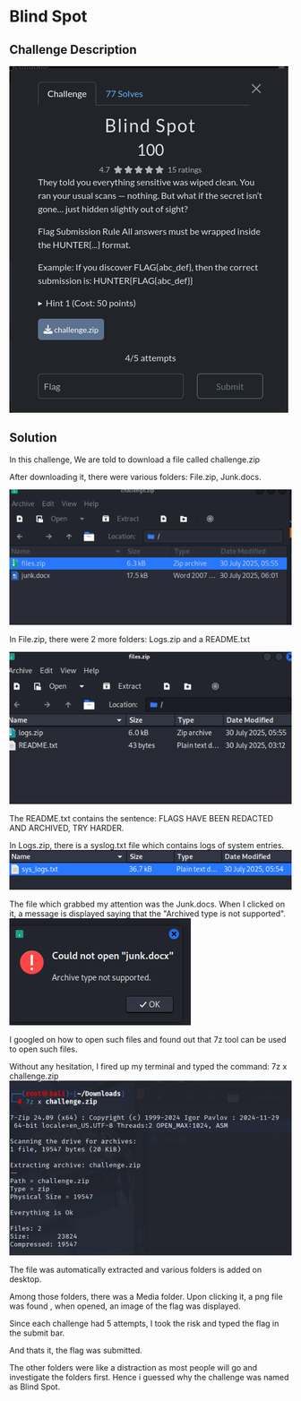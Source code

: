 # Blind Spot

## Challenge Description
![Challenge Description](images/BSDescription.png)

## Solution

In this challenge, We are told to download a file called challenge.zip

After downloading it, there were various folders: File.zip, Junk.docs.

![start page](images/BSFiles.zip.png)

In File.zip, there were 2 more folders: 
Logs.zip and a README.txt 

![files](images/BSLogs.zip.png)

The README.txt contains the sentence: FLAGS HAVE BEEN REDACTED AND ARCHIVED, TRY HARDER.

In Logs.zip, there is a syslog.txt file which contains logs of system entries.
![files](images/BSsyslog.png)

The file which grabbed my attention was the Junk.docs. When I clicked on it, a message is displayed saying that the "Archived type is not supported".
![error](images/BSArchiveerror.png)

I googled on how to open such files and found out that 7z tool can be used to open such files.

Without any hesitation, I fired up my terminal and typed the command:
7z x challenge.zip
![command](images/BS7z.png)

The file was automatically extracted and various folders is added on desktop.

Among those folders, there was a Media folder. Upon clicking it, a png file was found , when opened, an image of the flag was displayed.

Since each challenge had 5 attempts, I took the risk and typed the flag in the submit bar.

And thats it, the flag was submitted.

The other folders were like a distraction as most people will go and investigate the folders first. Hence i guessed why the challenge was named as Blind Spot.

